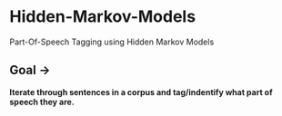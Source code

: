# Hidden-Markov-Models
Part-Of-Speech Tagging using Hidden Markov Models

## Goal -> 
**Iterate through sentences in a corpus and tag/indentify what part of speech they are.**
